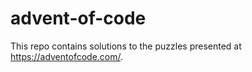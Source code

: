 # advent-of-code

This repo contains solutions to the puzzles presented at https://adventofcode.com/.
